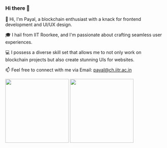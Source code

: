 ### Hi there 👋


👋 Hi, I'm Payal, a blockchain enthusiast with a knack for frontend development and UI/UX design.

🎓 I hail from IIT Roorkee, and I'm passionate about crafting seamless user experiences.

💻 I possess a diverse skill set that allows me to not only work on blockchain projects but also create stunning UIs for websites.

📫 Feel free to connect with me via Email: payal@ch.iitr.ac.in

<a>
  <img height=200 align="center" src="https://github-readme-stats.vercel.app/api?username=payalkanyan" />
</a>
<a>
  <img height=200 align="center" src="https://github-readme-stats.vercel.app/api/top-langs?username=payalkanyan&layout=compact&langs_count=8&card_width=320" />
</a>
